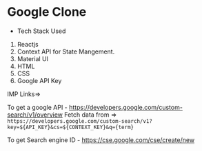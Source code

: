 # Google Clone

* Tech Stack Used
1. Reactjs
2. Context API for State Mangement.
3. Material UI
4. HTML
5. CSS 
6. Google API Key


IMP Links=> 

To get a google API - https://developers.google.com/custom-search/v1/overview
Fetch data from => `https://developers.google.com/custom-search/v1?key=${API_KEY}&cs=${CONTEXT_KEY}&q={term}`

To get Search engine ID - https://cse.google.com/cse/create/new
